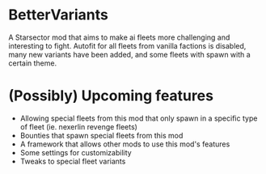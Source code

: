 # BetterVariants

A Starsector mod that aims to make ai fleets more challenging and interesting to fight. Autofit for all fleets from vanilla factions is disabled, many new variants have been added, and some fleets with spawn with a certain theme.

# (Possibly) Upcoming features
* Allowing special fleets from this mod that only spawn in a specific type of fleet (ie. nexerlin revenge fleets)
* Bounties that spawn special fleets from this mod
* A framework that allows other mods to use this mod's features
* Some settings for customizability
* Tweaks to special fleet variants